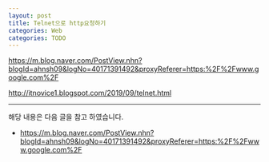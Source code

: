 ```yaml
---
layout: post
title: Telnet으로 http요청하기
categories: Web
categories: TODO
---
```


https://m.blog.naver.com/PostView.nhn?blogId=ahnsh09&logNo=40171391492&proxyReferer=https:%2F%2Fwww.google.com%2F

http://itnovice1.blogspot.com/2019/09/telnet.html

---

해당 내용은 다음 글을 참고 하였습니다.

- https://m.blog.naver.com/PostView.nhn?blogId=ahnsh09&logNo=40171391492&proxyReferer=https:%2F%2Fwww.google.com%2F